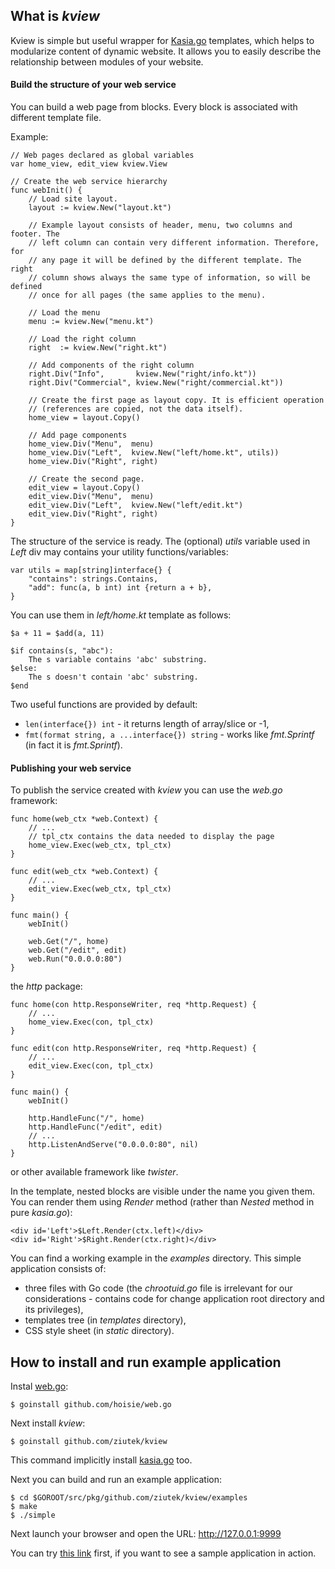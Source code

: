 ## What is *kview*

Kview is simple but useful wrapper for
[Kasia.go](https://github.com/ziutek/kasia.go) templates, which helps to
modularize content of dynamic website. It allows you to easily describe the
relationship between modules of your website.

#### Build the structure of your web service

You can build a web page from blocks. Every block is associated with different
template file.

Example:

    // Web pages declared as global variables
    var home_view, edit_view kview.View

    // Create the web service hierarchy
    func webInit() {
        // Load site layout. 
        layout := kview.New("layout.kt")

        // Example layout consists of header, menu, two columns and footer. The
        // left column can contain very different information. Therefore, for
        // any page it will be defined by the different template. The right
        // column shows always the same type of information, so will be defined
        // once for all pages (the same applies to the menu).

        // Load the menu
        menu := kview.New("menu.kt")

        // Load the right column
        right  := kview.New("right.kt")

        // Add components of the right column
        right.Div("Info",       kview.New("right/info.kt"))
        right.Div("Commercial", kview.New("right/commercial.kt"))

        // Create the first page as layout copy. It is efficient operation
        // (references are copied, not the data itself).
        home_view = layout.Copy()

        // Add page components
        home_view.Div("Menu",  menu)
        home_view.Div("Left",  kview.New("left/home.kt", utils))
        home_view.Div("Right", right)

        // Create the second page.
        edit_view = layout.Copy()
        edit_view.Div("Menu",  menu)
        edit_view.Div("Left",  kview.New("left/edit.kt")
        edit_view.Div("Right", right)
    }

The structure of the service is ready. The (optional) *utils* variable used in
*Left* div may contains your utility functions/variables:

    var utils = map[string]interface{} {
        "contains": strings.Contains,
        "add": func(a, b int) int {return a + b},
    }

You can use them in *left/home.kt* template as follows:

    $a + 11 = $add(a, 11)

    $if contains(s, "abc"):
        The s variable contains 'abc' substring.
    $else:
        The s doesn't contain 'abc' substring.
    $end

Two useful functions are provided by default:

* `len(interface{}) int` - it returns length of array/slice or -1,
* `fmt(format string, a ...interface{}) string` - works like *fmt.Sprintf*
  (in fact it is *fmt.Sprintf*).

#### Publishing your web service

To publish the service created with *kview* you can use the *web.go* framework:

    func home(web_ctx *web.Context) {
        // ...
        // tpl_ctx contains the data needed to display the page
        home_view.Exec(web_ctx, tpl_ctx)
    }

    func edit(web_ctx *web.Context) {
        // ...
        edit_view.Exec(web_ctx, tpl_ctx)
    }

    func main() {
        webInit()

        web.Get("/", home)
        web.Get("/edit", edit)
        web.Run("0.0.0.0:80")
    }

the *http* package:

    func home(con http.ResponseWriter, req *http.Request) {
        // ...
        home_view.Exec(con, tpl_ctx) 
    }

    func edit(con http.ResponseWriter, req *http.Request) {
        // ...
        edit_view.Exec(con, tpl_ctx)
    }

    func main() {
        webInit()

        http.HandleFunc("/", home)
        http.HandleFunc("/edit", edit)
        // ...
        http.ListenAndServe("0.0.0.0:80", nil)
    }

or other available framework like *twister*.

In the template, nested blocks are visible under the name you given them. You
can render them using *Render* method (rather than *Nested* method in pure
*kasia.go*):

    <div id='Left'>$Left.Render(ctx.left)</div>
    <div id='Right'>$Right.Render(ctx.right)</div>

You can find a working example in the *examples* directory. This simple application consists of:

* three files with Go code (the *chrootuid.go* file is irrelevant for our
  considerations - contains code for change application root directory and its
  privileges),
* templates tree (in *templates* directory),
* CSS style sheet (in *static* directory).

## How to install and run example application

Instal [web.go](http://github.com/hoisie/web.go):

    $ goinstall github.com/hoisie/web.go

Next install *kview*:

    $ goinstall github.com/ziutek/kview

This command implicitly install [kasia.go](http://github.com/ziutek/kasia.go)
too.

Next you can build and run an example application:

    $ cd $GOROOT/src/pkg/github.com/ziutek/kview/examples
    $ make
    $ ./simple

Next launch your browser and open the URL: http://127.0.0.1:9999

You can try [this link](http://195.74.48.3:9999/) first, if you want to see a
sample application in action.

